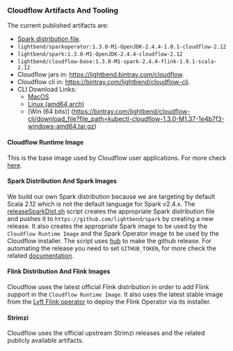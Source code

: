 ### Cloudflow Artifacts And Tooling

The current published artifacts are:

* [Spark distribution file](https://github.com/lightbend/spark/releases/download/cloudflow-2.4.4-k8s-client-upgrade/spark-2.4.4-bin-cloudflow-2.12.tgz).
* `lightbend/sparkoperator:1.3.0-M1-OpenJDK-2.4.4-1.0.1-cloudflow-2.12`
* `lightbend/spark:1.3.0-M1-OpenJDK-2.4.4-cloudflow-2.12`
* `lightbend/cloudflow-base:1.3.0-M1-spark-2.4.4-flink-1.9.1-scala-2.12`
* Cloudflow jars in: https://lightbend.bintray.com/cloudflow.
* Cloudflow cli in: https://bintray.com/lightbend/cloudflow-cli.
* CLI Download Links:
  * [MacOS](https://bintray.com/lightbend/cloudflow-cli/download_file?file_path=kubectl-cloudflow-1.3.0-M1.37-1e4b7f3-darwin-amd64.tar.gz)
  * [Linux (amd64 arch)](https://bintray.com/lightbend/cloudflow-cli/download_file?file_path=kubectl-cloudflow-1.3.0-M1.37-1e4b7f3-linux-amd64.tar.gz)
  * [Win (64 bits)] (https://bintray.com/lightbend/cloudflow-cli/download_file?file_path=kubectl-cloudflow-1.3.0-M1.37-1e4b7f3-windows-amd64.tar.gz)

#### Cloudflow Runtime Image

This is the base image used by Cloudflow user applications.
For more check [here](base-image/README.md).

#### Spark Distribution And Spark Images

We build our own Spark distribution because we are targeting by default Scala 2.12 which is not the default language for Spark v2.4.x.
The [releaseSparkDist.sh]( external/spark/releaseSparkDist.sh) script creates the appropriate Spark distribution file and pushes it
to `https://github.com/lightbend/spark` by creating a new release. It also creates the appropriate Spark image to be used by the
`Cloudflow Runtime Image` and the Spark Operator image to be used by the Cloudflow installer.
The script uses [hub](https://hub.github.com/) to make the github release. For automating the release you need to set `GITHUB_TOKEN`, for more check the related [documentation](https://hub.github.com/hub.1.html).

#### Flink Distribution And Flink Images

Cloudflow uses the latest official Flink distribution in order to add Flink support in the `Cloudflow Runtime Image`.
It also uses the latest stable image from the [Lyft Flink operator](https://github.com/lyft/flinkk8soperator)
to deploy the Flink Operator via its installer.

#### Strimzi

Cloudflow uses the official upstream Strimzi releases and the related publicly available artifacts.
